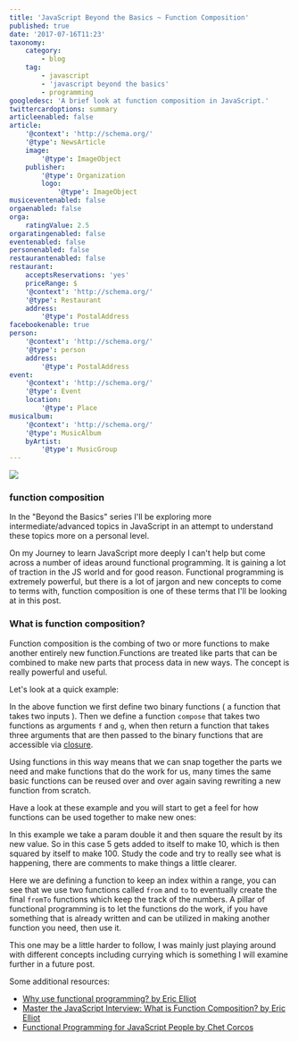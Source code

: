 ```yaml
---
title: 'JavaScript Beyond the Basics ~ Function Composition'
published: true
date: '2017-07-16T11:23'
taxonomy:
    category:
        - blog
    tag:
        - javascript
        - 'javascript beyond the basics'
        - programming
googledesc: 'A brief look at function composition in JavaScript.'
twittercardoptions: summary
articleenabled: false
article:
    '@context': 'http://schema.org/'
    '@type': NewsArticle
    image:
        '@type': ImageObject
    publisher:
        '@type': Organization
        logo:
            '@type': ImageObject
musiceventenabled: false
orgaenabled: false
orga:
    ratingValue: 2.5
orgaratingenabled: false
eventenabled: false
personenabled: false
restaurantenabled: false
restaurant:
    acceptsReservations: 'yes'
    priceRange: $
    '@context': 'http://schema.org/'
    '@type': Restaurant
    address:
        '@type': PostalAddress
facebookenable: true
person:
    '@context': 'http://schema.org/'
    '@type': person
    address:
        '@type': PostalAddress
event:
    '@context': 'http://schema.org/'
    '@type': Event
    location:
        '@type': Place
musicalbum:
    '@context': 'http://schema.org/'
    '@type': MusicAlbum
    byArtist:
        '@type': MusicGroup
---
```


![](./images/bb.png?cropResize=300,300)
 
### function composition 
 
In the "Beyond the Basics" series I'll be exploring more intermediate/advanced topics in JavaScript in an attempt to understand these topics more on a personal level. 
 
On my Journey to learn JavaScript more deeply I can't help but come across a number of ideas around functional programming. It is gaining a lot of traction in the JS world and for good reason. Functional programming is extremely powerful, but there is a lot of jargon and new concepts to come to terms with, function composition is one of these terms that I'll be looking at in this post. 
 
### What is function composition? 
 
Function composition is the combing of two or more functions to make another entirely new function.Functions are treated like parts that can be combined to make new parts that process data in new ways. The concept is really powerful and useful. 
 
Let's look at a quick example:  
 
<script async src="//jsfiddle.net/harps116/pcv6fupy/3/embed/"></script> 
 
In the above function we first define two binary functions ( a function that takes two inputs ). Then we define a function ```compose``` that takes two functions as arguments ```f``` and ```g```, when then return a function that takes three arguments that are then passed to the binary functions that are accessible via [closure](http://adamharpur.com/blog/javascript-101-closure). 
 
Using functions in this way means that we can snap together the parts we need and make functions that do the work for us, many times the same basic functions can be reused over and over again saving rewriting a new function from scratch. 
 
Have a look at these example and you will start to get a feel for how functions can be used together to make new ones: 
 
In this example we take a param double it and then square the result by its new value. So in this case 5 gets added to itself to make 10, which is then squared by itself to make 100. Study the code and try to really see what is happening, there are comments to make things a little clearer. 
 
<script async src="//jsfiddle.net/harps116/wk2zLkvr/6/embed/"></script> 
 
 
Here we are defining a function to keep an index within a range, you can see that we use two functions called ```from``` and ```to``` to eventually create the final ```fromTo``` functions which keep the track of the numbers. A pillar of functional programming is to let the functions do the work, if you have something that is already written and can be utilized in making another function you need, then use it. 
 
<script async src="//jsfiddle.net/harps116/jk5rmjfa/2/embed/"></script> 
 
This one may be a little harder to follow, I was mainly just playing around with different concepts including currying which is something I will examine further in a future post. 
 
<script async src="//jsfiddle.net/harps116/6vtdndwj/4/embed/"></script> 
 
Some additional resources:  
 
* [Why use functional programming? by Eric Elliot](https://medium.com/javascript-scene/why-learn-functional-programming-in-javascript-composing-software-ea13afc7a257) 
* [Master the JavaScript Interview: What is Function Composition? by Eric Elliot](https://medium.com/javascript-scene/master-the-javascript-interview-what-is-function-composition-20dfb109a1a0)
* [Functional Programming for JavaScript People by Chet Corcos](https://medium.com/@chetcorcos/functional-programming-for-javascript-people-1915d8775504)